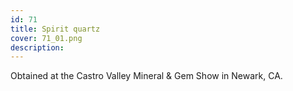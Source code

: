 ```yaml
---
id: 71
title: Spirit quartz
cover: 71_01.png
description: 
---
```


Obtained at the Castro Valley Mineral & Gem Show in Newark, CA.
